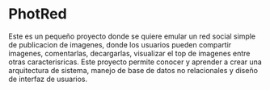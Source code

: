 # PhotRed
Este es un pequeño proyecto donde se quiere emular un red social simple de publicacion de imagenes, donde los usuarios pueden compartir imagenes, comentarlas, decargarlas, visualizar el top de imagenes entre otras caracterisricas.
Este proyecto permite conocer y aprender a crear una arquitectura de sistema, manejo de base de datos no relacionales y diseño de interfaz  de usuarios.
